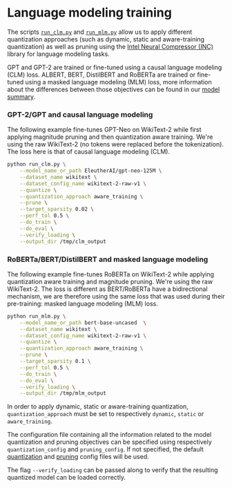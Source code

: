 <!---
Copyright 2020 The HuggingFace Team. All rights reserved.

Licensed under the Apache License, Version 2.0 (the "License");
you may not use this file except in compliance with the License.
You may obtain a copy of the License at

    http://www.apache.org/licenses/LICENSE-2.0

Unless required by applicable law or agreed to in writing, software
distributed under the License is distributed on an "AS IS" BASIS,
WITHOUT WARRANTIES OR CONDITIONS OF ANY KIND, either express or implied.
See the License for the specific language governing permissions and
limitations under the License.
-->

# Language modeling training

The scripts [`run_clm.py`](https://github.com/huggingface/optimum/blob/main/examples/pytorch/language-modeling/run_clm.py) 
and [`run_mlm.py`](https://github.com/huggingface/optimum/blob/main/examples/pytorch/language-modeling/run_mlm.py)
allow us to apply different quantization approaches (such as dynamic, static and aware-training quantization) as well as pruning 
using the [Intel Neural Compressor (INC)](https://github.com/intel/neural-compressor) library for language modeling tasks.


GPT and GPT-2 are trained or fine-tuned using a causal language modeling (CLM) loss. ALBERT, BERT, DistilBERT and 
RoBERTa are trained or fine-tuned using a masked language modeling (MLM) loss, more information about the differences 
between those objectives can be found in our [model summary](https://huggingface.co/transformers/model_summary.html).


### GPT-2/GPT and causal language modeling

The following example fine-tunes GPT-Neo on WikiText-2 while first applying magnitude pruning and then quantization aware training.
We're using the raw WikiText-2 (no tokens were replaced before the tokenization). The loss here is that of causal language modeling (CLM). 

```bash
python run_clm.py \
    --model_name_or_path EleutherAI/gpt-neo-125M \
    --dataset_name wikitext \
    --dataset_config_name wikitext-2-raw-v1 \
    --quantize \
    --quantization_approach aware_training \
    --prune \
    --target_sparsity 0.02 \
    --perf_tol 0.5 \
    --do_train \
    --do_eval \
    --verify_loading \
    --output_dir /tmp/clm_output
```

### RoBERTa/BERT/DistilBERT and masked language modeling

The following example fine-tunes RoBERTa on WikiText-2 while applying quantization aware training and magnitude pruning. We're using the raw 
WikiText-2. The loss is different as BERT/RoBERTa have a bidirectional mechanism, we are therefore using the same loss 
that was used during their pre-training: masked language modeling (MLM) loss. 

```bash
python run_mlm.py \
    --model_name_or_path bert-base-uncased  \
    --dataset_name wikitext \
    --dataset_config_name wikitext-2-raw-v1 \
    --quantize \
    --quantization_approach aware_training \
    --prune \
    --target_sparsity 0.1 \
    --perf_tol 0.5 \
    --do_train \
    --do_eval \
    --verify_loading \
    --output_dir /tmp/mlm_output
```

In order to apply dynamic, static or aware-training quantization, `quantization_approach` must be set to 
respectively `dynamic`, `static` or `aware_training`.

The configuration file containing all the information related to the model quantization and pruning objectives can be 
specified using respectively `quantization_config` and `pruning_config`. If not specified, the default
[quantization](https://github.com/huggingface/optimum/blob/main/examples/inc/pytorch/config/inc/quantization.yml) 
and [pruning](https://github.com/huggingface/optimum/blob/main/examples/inc/pytorch/config/inc/prune.yml) 
config files will be used.

The flag `--verify_loading` can be passed along to verify that the resulting quantized model can be loaded correctly.
